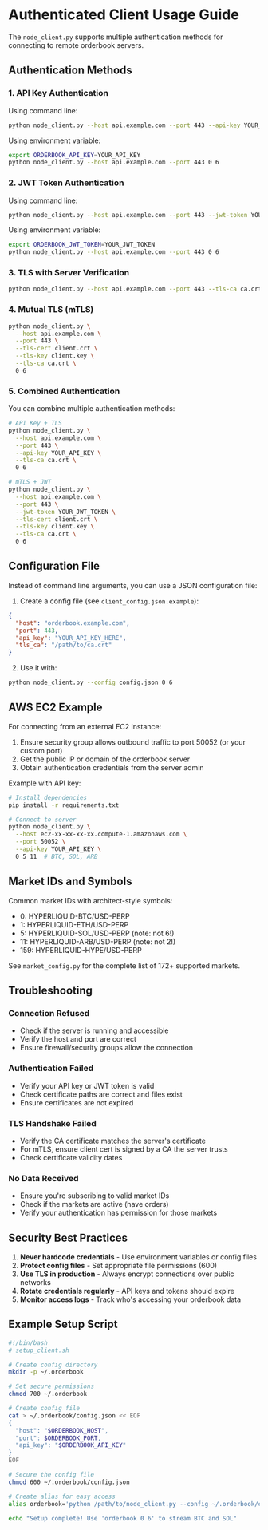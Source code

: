# Authenticated Client Usage Guide

The `node_client.py` supports multiple authentication methods for connecting to remote orderbook servers.

## Authentication Methods

### 1. API Key Authentication

Using command line:
```bash
python node_client.py --host api.example.com --port 443 --api-key YOUR_API_KEY 0 6
```

Using environment variable:
```bash
export ORDERBOOK_API_KEY=YOUR_API_KEY
python node_client.py --host api.example.com --port 443 0 6
```

### 2. JWT Token Authentication

Using command line:
```bash
python node_client.py --host api.example.com --port 443 --jwt-token YOUR_JWT_TOKEN 0 6
```

Using environment variable:
```bash
export ORDERBOOK_JWT_TOKEN=YOUR_JWT_TOKEN
python node_client.py --host api.example.com --port 443 0 6
```

### 3. TLS with Server Verification

```bash
python node_client.py --host api.example.com --port 443 --tls-ca ca.crt 0 6
```

### 4. Mutual TLS (mTLS)

```bash
python node_client.py \
  --host api.example.com \
  --port 443 \
  --tls-cert client.crt \
  --tls-key client.key \
  --tls-ca ca.crt \
  0 6
```

### 5. Combined Authentication

You can combine multiple authentication methods:

```bash
# API Key + TLS
python node_client.py \
  --host api.example.com \
  --port 443 \
  --api-key YOUR_API_KEY \
  --tls-ca ca.crt \
  0 6

# mTLS + JWT
python node_client.py \
  --host api.example.com \
  --port 443 \
  --jwt-token YOUR_JWT_TOKEN \
  --tls-cert client.crt \
  --tls-key client.key \
  --tls-ca ca.crt \
  0 6
```

## Configuration File

Instead of command line arguments, you can use a JSON configuration file:

1. Create a config file (see `client_config.json.example`):
```json
{
  "host": "orderbook.example.com",
  "port": 443,
  "api_key": "YOUR_API_KEY_HERE",
  "tls_ca": "/path/to/ca.crt"
}
```

2. Use it with:
```bash
python node_client.py --config config.json 0 6
```

## AWS EC2 Example

For connecting from an external EC2 instance:

1. Ensure security group allows outbound traffic to port 50052 (or your custom port)
2. Get the public IP or domain of the orderbook server
3. Obtain authentication credentials from the server admin

Example with API key:
```bash
# Install dependencies
pip install -r requirements.txt

# Connect to server
python node_client.py \
  --host ec2-xx-xx-xx-xx.compute-1.amazonaws.com \
  --port 50052 \
  --api-key YOUR_API_KEY \
  0 5 11  # BTC, SOL, ARB
```

## Market IDs and Symbols

Common market IDs with architect-style symbols:
- 0: HYPERLIQUID-BTC/USD-PERP
- 1: HYPERLIQUID-ETH/USD-PERP
- 5: HYPERLIQUID-SOL/USD-PERP (note: not 6!)
- 11: HYPERLIQUID-ARB/USD-PERP (note: not 2!)
- 159: HYPERLIQUID-HYPE/USD-PERP

See `market_config.py` for the complete list of 172+ supported markets.

## Troubleshooting

### Connection Refused
- Check if the server is running and accessible
- Verify the host and port are correct
- Ensure firewall/security groups allow the connection

### Authentication Failed
- Verify your API key or JWT token is valid
- Check certificate paths are correct and files exist
- Ensure certificates are not expired

### TLS Handshake Failed
- Verify the CA certificate matches the server's certificate
- For mTLS, ensure client cert is signed by a CA the server trusts
- Check certificate validity dates

### No Data Received
- Ensure you're subscribing to valid market IDs
- Check if the markets are active (have orders)
- Verify your authentication has permission for those markets

## Security Best Practices

1. **Never hardcode credentials** - Use environment variables or config files
2. **Protect config files** - Set appropriate file permissions (600)
3. **Use TLS in production** - Always encrypt connections over public networks
4. **Rotate credentials regularly** - API keys and tokens should expire
5. **Monitor access logs** - Track who's accessing your orderbook data

## Example Setup Script

```bash
#!/bin/bash
# setup_client.sh

# Create config directory
mkdir -p ~/.orderbook

# Set secure permissions
chmod 700 ~/.orderbook

# Create config file
cat > ~/.orderbook/config.json << EOF
{
  "host": "$ORDERBOOK_HOST",
  "port": $ORDERBOOK_PORT,
  "api_key": "$ORDERBOOK_API_KEY"
}
EOF

# Secure the config file
chmod 600 ~/.orderbook/config.json

# Create alias for easy access
alias orderbook='python /path/to/node_client.py --config ~/.orderbook/config.json'

echo "Setup complete! Use 'orderbook 0 6' to stream BTC and SOL"
```